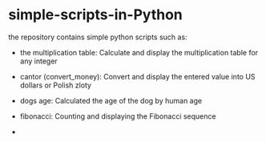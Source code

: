 # simple-scripts-in-Python

the repository contains simple python scripts such as:

- the multiplication table:
        Calculate and display the multiplication table for any integer
        
- cantor (convert_money):
        Convert and display the entered value into US dollars or Polish zloty
        
- dogs age:
        Calculated the age of the dog by human age
        
- fibonacci:
        Counting and displaying the Fibonacci sequence
- 
